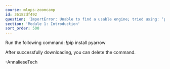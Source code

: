 ```yaml
---
course: mlops-zoomcamp
id: 36182df492
question: 'ImportError: Unable to find a usable engine; tried using: ‘pyarrow’, ‘fastparquet’.'
section: 'Module 1: Introduction'
sort_order: 500
---
```


Run the following command:
!pip install pyarrow

After successfully downloading, you can delete the command.

-AnnalieseTech

